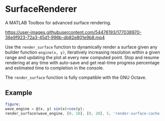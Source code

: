 # SurfaceRenderer

A MATLAB Toolbox for advanced surface rendering.


https://user-images.githubusercontent.com/54476193/177038970-36e9f923-72a3-45d1-996b-db82e801e9b8.mp4


Use the `render_surface` function to dynamically render a surface given any
builder function `engine(x, y)`, iteratively increasing resolution within a
given range and updating the plot at every new computed point. Stop and resume
rendering at any time with auto-save and get real-time progress percentage and
estimated time to completion in the console.

The `render_surface` function is fully compatible with the GNU Octave.

## Example

```octave
figure;
wave_engine = @(x, y) sin(x)+cos(y);
render_surface(wave_engine, [0, 10], [0, 20], 5, 'render-surface-cache.mat', 'verbose', true); 
```
